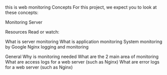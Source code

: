 this is web monitoring
Concepts
For this project, we expect you to look at these concepts:

Monitoring
Server

Resources
Read or watch:

What is server monitoring
What is application monitoring
System monitoring by Google
Nginx logging and monitoring

General
Why is monitoring needed
What are the 2 main area of monitoring
What are access logs for a web server (such as Nginx)
What are error logs for a web server (such as Nginx)

